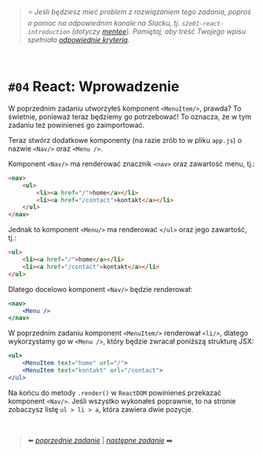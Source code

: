 > :star: *Jeśli będziesz mieć problem z rozwiązaniem tego zadania, poproś o pomoc na odpowiednim kanale na Slacku, tj. `s2e01-react-introduction` (dotyczy [mentee](https://devmentor.pl/mentoring-javascript/)). Pamiętaj, aby treść Twojego wpisu spełniała [odpowiednie kryteria](https://devmentor.pl/jak-prosic-o-pomoc/).*

&nbsp;

# `#04` React:  Wprowadzenie


W poprzednim zadaniu utworzyłeś komponent `<MenuItem/>`, prawda? To świetnie, ponieważ teraz będziemy go potrzebować! To oznacza, że w tym zadaniu też powinieneś go zaimportować.

Teraz stwórz dodatkowe komponenty (na razie zrób to w pliku `app.js`) o nazwie `<Nav/>` oraz `<Menu />`.

Komponent `<Nav/>` ma renderować znacznik `<nav>` oraz zawartość menu, tj.:

```html
<nav>
    <ul>
        <li><a href="/">home</a></li>
        <li><a href="/contact">kontakt</a></li>
    </ul>
</nav>
```

Jednak to komponent `<Menu/>` ma renderować `</ul>` oraz jego zawartość, tj.:
```html
<ul>
    <li><a href="/">home</a></li>
    <li><a href="/contact">kontakt</a></li>
</ul>
```

Dlatego docelowo komponent `<Nav/>` będzie renderował:
```jsx
<nav>
    <Menu />
</nav>
```

W poprzednim zadaniu komponent `<MenuItem/>` renderował `<li/>`, dlatego wykorzystamy go w `<Menu />`, który będzie zwracał poniższą strukturę JSX:

```jsx
<ul>
    <MenuItem text="home" url="/">
    <MenuItem text="kontakt" url="/contact">
</ul>
```

Na końcu do metody `.render()` w `ReactDOM` powinieneś przekazać komponent `<Nav/>`. Jeśli wszystko wykonałeś poprawnie, to na stronie zobaczysz listę `ul > li > a`, która zawiera dwie pozycje.


&nbsp;


> :arrow_left: [*poprzednie zadanie*](./../03) | [*następne zadanie*](./../05) :arrow_right:

